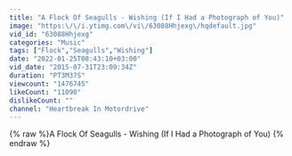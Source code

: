 ```yaml
---
title: "A Flock Of Seagulls - Wishing (If I Had a Photograph of You)"
image: "https:\/\/i.ytimg.com\/vi\/63088Hhjexg\/hqdefault.jpg"
vid_id: "63088Hhjexg"
categories: "Music"
tags: ["Flock","Seagulls","Wishing"]
date: "2022-01-25T08:43:10+03:00"
vid_date: "2015-07-31T23:09:34Z"
duration: "PT3M37S"
viewcount: "1476745"
likeCount: "11090"
dislikeCount: ""
channel: "Heartbreak In Motordrive"
---
```

{% raw %}A Flock Of Seagulls - Wishing (If I Had a Photograph of You) {% endraw %}
